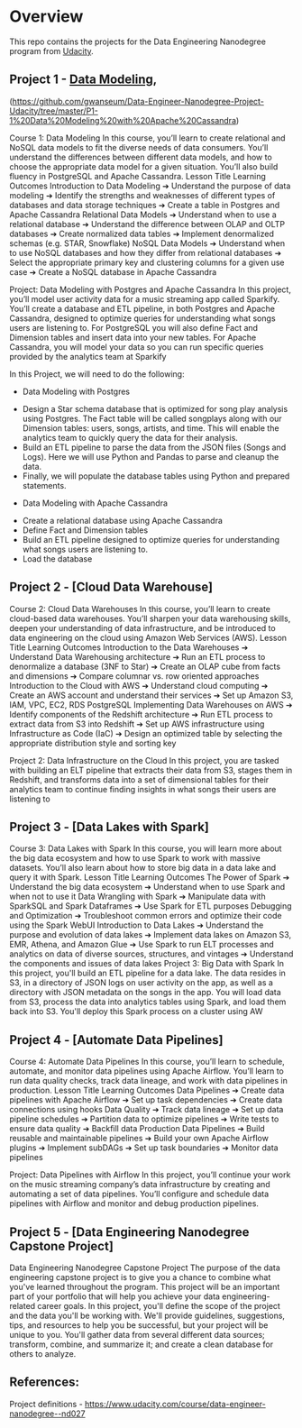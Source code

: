 # Overview

This repo contains the projects for the Data Engineering Nanodegree program from [Udacity](https://www.udacity.com/course/data-engineer-nanodegree--nd027).

## Project 1 - [Data Modeling](https://github.com/gwanseum/Data-Engineer-Nanodegree-Project-Udacity/tree/master/P1%20data_modeling_postgresql),
(https://github.com/gwanseum/Data-Engineer-Nanodegree-Project-Udacity/tree/master/P1-1%20Data%20Modeling%20with%20Apache%20Cassandra)

Course 1: Data Modeling
In this course, you’ll learn to create relational and NoSQL data models to fit the diverse
needs of data consumers. You’ll understand the differences between different data
models, and how to choose the appropriate data model for a given situation. You’ll also
build fluency in PostgreSQL and Apache Cassandra.
Lesson Title Learning Outcomes
Introduction to Data
Modeling
➔ Understand the purpose of data modeling
➔ Identify the strengths and weaknesses of different types
of databases and data storage techniques
➔ Create a table in Postgres and Apache Cassandra
Relational Data Models ➔ Understand when to use a relational database
➔ Understand the difference between OLAP and OLTP
databases
➔ Create normalized data tables
➔ Implement denormalized schemas (e.g. STAR, Snowflake)
NoSQL Data Models ➔ Understand when to use NoSQL databases and how
they differ from relational databases
➔ Select the appropriate primary key and clustering
columns for a given use case
➔ Create a NoSQL database in Apache Cassandra

Project: Data Modeling with Postgres and Apache Cassandra
In this project, you’ll model user activity data for a music streaming app called Sparkify.
You’ll create a database and ETL pipeline, in both Postgres and Apache Cassandra,
designed to optimize queries for understanding what songs users are listening to. For
PostgreSQL you will also define Fact and Dimension tables and insert data into your new
tables. For Apache Cassandra, you will model your data so you can run specific queries
provided by the analytics team at Sparkify

In this Project, we will need to do the following:

- Data Modeling with Postgres

* Design a Star schema database that is optimized for song play analysis using Postgres. The Fact table will be called songplays along with our Dimension tables: users, songs, artists, and time. This will enable the analytics team to quickly query the data for their analysis.
* Build an ETL pipeline to parse the data from the JSON files (Songs and Logs). Here we will use Python and Pandas to parse and cleanup the data.
* Finally, we will populate the database tables using Python and prepared statements.

- Data Modeling with Apache Cassandra

* Create a relational database using Apache Cassandra
* Define Fact and Dimension tables
* Build an ETL pipeline designed to optimize queries for understanding what songs users are listening to. 
* Load the database



## Project 2 - [Cloud Data Warehouse]
Course 2: Cloud Data Warehouses
In this course, you’ll learn to create cloud-based data warehouses. You’ll sharpen your data
warehousing skills, deepen your understanding of data infrastructure, and be introduced
to data engineering on the cloud using Amazon Web Services (AWS).
Lesson Title Learning Outcomes
Introduction to the
Data Warehouses
➔ Understand Data Warehousing architecture
➔ Run an ETL process to denormalize a database (3NF to Star)
➔ Create an OLAP cube from facts and dimensions
➔ Compare columnar vs. row oriented approaches
Introduction to the
Cloud with AWS
➔ Understand cloud computing
➔ Create an AWS account and understand their services
➔ Set up Amazon S3, IAM, VPC, EC2, RDS PostgreSQL
Implementing Data
Warehouses on AWS
➔ Identify components of the Redshift architecture
➔ Run ETL process to extract data from S3 into Redshift
➔ Set up AWS infrastructure using Infrastructure as Code (IaC)
➔ Design an optimized table by selecting the appropriate
distribution style and sorting key

Project 2: Data Infrastructure on the Cloud
In this project, you are tasked with building an ELT pipeline that extracts their data from S3,
stages them in Redshift, and transforms data into a set of dimensional tables for their
analytics team to continue finding insights in what songs their users are listening to


## Project 3 - [Data Lakes with Spark]

Course 3: Data Lakes with Spark
In this course, you will learn more about the big data ecosystem and how to use Spark to
work with massive datasets. You’ll also learn about how to store big data in a data lake and
query it with Spark.
Lesson Title Learning Outcomes
The Power of Spark ➔ Understand the big data ecosystem
➔ Understand when to use Spark and when not to use it
Data Wrangling with
Spark
➔ Manipulate data with SparkSQL and Spark Dataframes
➔ Use Spark for ETL purposes
Debugging and
Optimization
➔ Troubleshoot common errors and optimize their code using
the Spark WebUI
Introduction to Data
Lakes
➔ Understand the purpose and evolution of data lakes
➔ Implement data lakes on Amazon S3, EMR, Athena, and
Amazon Glue
➔ Use Spark to run ELT processes and analytics on data of
diverse sources, structures, and vintages
➔ Understand the components and issues of data lakes
Project 3: Big Data with Spark
In this project, you'll build an ETL pipeline for a data lake. The data resides in S3, in a
directory of JSON logs on user activity on the app, as well as a directory with JSON metadata
on the songs in the app. You will load data from S3, process the data into analytics tables
using Spark, and load them back into S3. You'll deploy this Spark process on a cluster using
AW


## Project 4 - [Automate Data Pipelines]

Course 4: Automate Data Pipelines
In this course, you’ll learn to schedule, automate, and monitor data pipelines using Apache
Airflow. You’ll learn to run data quality checks, track data lineage, and work with data
pipelines in production.
Lesson Title Learning Outcomes
Data Pipelines ➔ Create data pipelines with Apache Airflow
➔ Set up task dependencies
➔ Create data connections using hooks
Data Quality ➔ Track data lineage
➔ Set up data pipeline schedules
➔ Partition data to optimize pipelines
➔ Write tests to ensure data quality
➔ Backfill data
Production Data
Pipelines
➔ Build reusable and maintainable pipelines
➔ Build your own Apache Airflow plugins
➔ Implement subDAGs
➔ Set up task boundaries
➔ Monitor data pipelines

Project: Data Pipelines with Airflow
In this project, you’ll continue your work on the music streaming company’s data
infrastructure by creating and automating a set of data pipelines. You’ll configure and
schedule data pipelines with Airflow and monitor and debug production pipelines.



## Project 5 - [Data Engineering Nanodegree Capstone Project]

Data Engineering Nanodegree Capstone Project
The purpose of the data engineering capstone project is to give you a chance to combine
what you've learned throughout the program. This project will be an important part of your
portfolio that will help you achieve your data engineering-related career goals.
In this project, you'll define the scope of the project and the data you'll be working with.
We'll provide guidelines, suggestions, tips, and resources to help you be successful, but
your project will be unique to you. You'll gather data from several different data sources;
transform, combine, and summarize it; and create a clean database for others to analyze.

## References:
Project definitions - https://www.udacity.com/course/data-engineer-nanodegree--nd027
